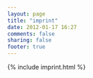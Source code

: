 ```yaml
---
layout: page
title: "imprint"
date: 2012-01-17 16:27
comments: false
sharing: false
footer: true
---
```


{% include imprint.html %}
